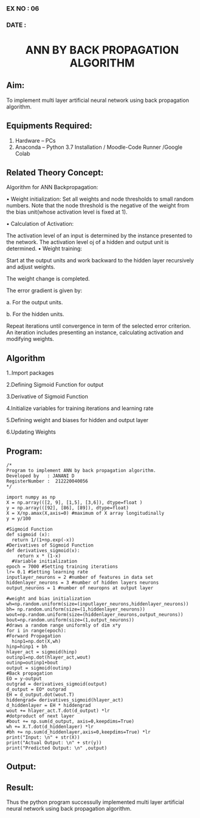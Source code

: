 ### EX NO : 06
### DATE  :
# <p align="center"> ANN BY BACK PROPAGATION ALGORITHM </p>
## Aim:
   To implement multi layer artificial neural network using back propagation algorithm.
## Equipments Required:
1. Hardware – PCs
2. Anaconda – Python 3.7 Installation / Moodle-Code Runner /Google Colab

## Related Theory Concept:
Algorithm for ANN Backpropagation:

• Weight initialization: Set all weights and node thresholds to small random numbers. Note that the node threshold is the negative of the weight from the bias unit(whose activation level is fixed at 1).

• Calculation of Activation:

The activation level of an input is determined by the instance presented to the network. The activation level oj of a hidden and output unit is determined. • Weight training:

Start at the output units and work backward to the hidden layer recursively and adjust weights.

The weight change is completed.

The error gradient is given by:

a. For the output units.

b. For the hidden units.

Repeat iterations until convergence in term of the selected error criterion. An iteration includes presenting an instance, calculating activation and modifying weights.

## Algorithm
1..Import packages

2.Defining Sigmoid Function for output

3.Derivative of Sigmoid Function

4.Initialize variables for training iterations and learning rate

5.Defining weight and biases for hidden and output layer

6.Updating Weights

## Program:
```
/*
Program to implement ANN by back propagation algorithm.
Developed by   : JANANI D
RegisterNumber :  212220040056
*/

import numpy as np
X = np.array(([2, 9], [1,5], [3,6]), dtype=float )
y = np.array(([92], [86], [89]), dtype=float)
X = X/np.amax(X,axis=0) #maximum of X array longitudinally
y = y/100

#Sigmoid Function
def sigmoid (x):
  return 1/(1+np.exp(-x))
#Derivatives of Sigmoid Function
def derivatives_sigmoid(x):
    return x * (1-x)
  #Variable initialization
epoch = 7000 #Setting training iterations
lr= 0.1 #Setting learning rate
inputlayer_neurons = 2 #number of features in data set
hiddenlayer_neurons = 3 #number of hidden layers neurons
output_neurons = 1 #number of neuropns at output layer

#weight and bias initialization
wh=np.random.uniform(size=(inputlayer_neurons,hiddenlayer_neurons))
bh= np.random.uniform(size=(1,hiddenlayer_neurons))
wout=np.random.uniform(size=(hiddenlayer_neurons,output_neurons))
bout=np.random.uniform(size=(1,output_neurons))
#draws a random range uniformly of dim x*y
for i in range(epoch):
#Forward Propagation
  hinp1=np.dot(X,wh)
hinp=hinp1 + bh
hlayer_act = sigmoid(hinp)
outinp1=np.dot(hlayer_act,wout)
outinp=outinp1+bout
output = sigmoid(outinp)
#Back propagation
EO = y-output 
outgrad = derivatives_sigmoid(output)
d_output = EO* outgrad
EH = d_output.dot(wout.T)
hiddengrad= derivatives_sigmoid(hlayer_act)
d_hiddenlayer = EH * hiddengrad
wout += hlayer_act.T.dot(d_output) *lr 
#dotproduct of next layer
#bout += np.sum(d_output, axis=0,keepdims=True)
wh += X.T.dot(d_hiddenlayer) *lr
#bh += np.sum(d_hiddenlayer,axis=0,keepdims=True) *lr
print("Input: \n" + str(X))
print("Actual Output: \n" + str(y))
print("Predicted Output: \n" ,output)
```



## Output:



## Result:
Thus the python program successully implemented multi layer artificial neural network using back propagation algorithm.
